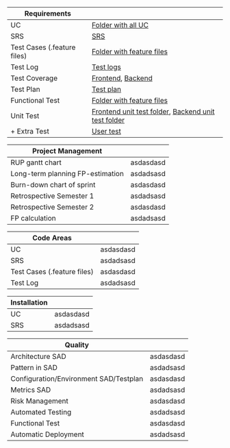 |Requirements| |
|---|---|
|UC 	| [Folder with all UC](https://github.com/Fridgify/Fridgify_Documentation/tree/master/use_cases) |
|SRS	| [SRS](https://github.com/Fridgify/Fridgify_Documentation/blob/master/planning/srs.md) |
|Test Cases (.feature files) 	| [Folder with feature files](https://github.com/Fridgify/Fridgify_Frontend/tree/working/featurefiles/fridgify/test_driver/features) |
|Test Log	| [Test logs](https://github.com/Fridgify/Fridgify_Documentation/blob/master/planning/architecture/rup_tstpln.md#761detailed-test-results) |
|Test Coverage 	| [Frontend](https://github.com/Fridgify/Fridgify_Documentation/tree/master/blogs/final_blog/code_coverage_frontend.png), [Backend](https://github.com/Fridgify/Fridgify_Documentation/tree/master/blogs/final_blog/code_coverage_backend.png) |
|Test Plan	| [Test plan](https://github.com/Fridgify/Fridgify_Documentation/blob/master/planning/architecture/rup_tstpln.md) |
|Functional Test 	| [Folder with feature files](https://github.com/Fridgify/Fridgify_Frontend/tree/working/featurefiles/fridgify/test_driver/features) |
|Unit Test	| [Frontend unit test folder](https://github.com/Fridgify/Fridgify_Frontend/tree/master/fridgify/test), [Backend unit test folder](https://github.com/Fridgify/Fridgify_Backend/tree/master/fridgify_backend/tests) |
|+ Extra Test 	| [User test](https://github.com/Fridgify/Fridgify_Documentation/blob/master/planning/architecture/rup_tstpln.md#524-user-interface-testing) |


|Project Management| |
|---|---|
|RUP gantt chart 	| asdasdasd |
|Long-term planning FP-estimation	| asdadsasd |
|Burn-down chart of sprint	| asdasdasd |
|Retrospective Semester 1	| asdadsasd |
|Retrospective Semester 2 	| asdasdasd |
|FP calculation	| asdadsasd |


|Code Areas| |
|---|---|
|UC 	| asdasdasd |
|SRS	| asdadsasd |
|Test Cases (.feature files) 	| asdasdasd |
|Test Log	| asdadsasd |

|Installation| |
|---|---|
|UC 	| asdasdasd |
|SRS	| asdadsasd |

|Quality| |
|---|---|
|Architecture SAD 	| asdasdasd |
|Pattern in SAD	| asdadsasd |
|Configuration/Environment SAD/Testplan 	| asdasdasd |
|Metrics SAD	| asdadsasd |
|Risk Management  	| asdasdasd |
|Automated Testing 	| asdadsasd |
|Functional Test 	| asdasdasd |
|Automatic Deployment | asdadsasd |
